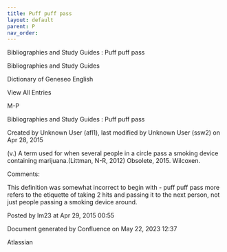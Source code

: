 ```yaml
---
title: Puff puff pass
layout: default
parent: P
nav_order:
---
```


Bibliographies and Study Guides : Puff puff pass

Bibliographies and Study Guides

Dictionary of Geneseo English

View All Entries

M-P

Bibliographies and Study Guides : Puff puff pass

Created by  Unknown User (afl1), last modified by  Unknown User (ssw2) on Apr 28, 2015

(v.) A term used for when several people in a circle pass a smoking device containing marijuana.(Littman, N-R, 2012) Obsolete, 2015. Wilcoxen.

Comments:

This definition was somewhat incorrect to begin with - puff puff pass more refers to the etiquette of taking 2 hits and passing it to the next person, not just people passing a smoking device around.

Posted by lm23 at Apr 29, 2015 00:55

Document generated by Confluence on May 22, 2023 12:37

Atlassian
